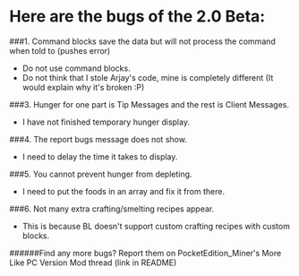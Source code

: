 Here are the bugs of the 2.0 Beta:
=============================
###1. Command blocks save the data but will not process the command when told to (pushes error)
* Do not use command blocks.
* Do not think that I stole Arjay's code, mine is completely different (It would explain why it's broken :P)

###3. Hunger for one part is Tip Messages and the rest is Client Messages.
* I have not finished temporary hunger display.

###4. The report bugs message does not show.
* I need to delay the time it takes to display.

###5. You cannot prevent hunger from depleting. 
* I need to put the foods in an array and fix it from there.

###6. Not many extra crafting/smelting recipes appear.
* This is because BL doesn't support custom crafting recipes with custom blocks.

######Find any more bugs? Report them on PocketEdition_Miner's More Like PC Version Mod thread (link in README)

